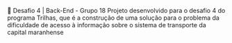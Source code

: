 🚀 Desafio 4 | Back-End - Grupo 18
Projeto desenvolvido para o desafio 4 do programa Trilhas, que é a construção de uma solução para o problema da dificuldade de acesso à informação sobre o sistema de transporte da capital maranhense
